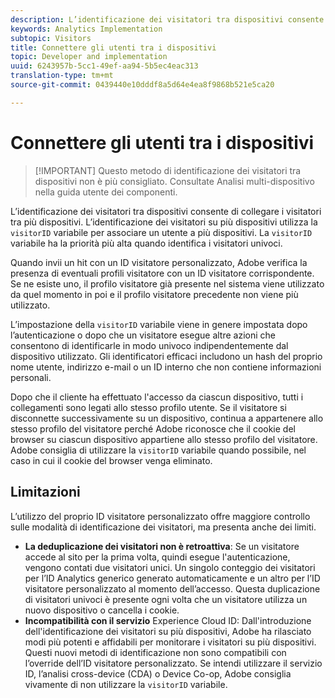 ```yaml
---
description: L’identificazione dei visitatori tra dispositivi consente di collegare i visitatori tra più dispositivi. L’identificazione dei visitatori su più dispositivi utilizza la variabile ID visitatore, s.visitorID, per associare un utente a più dispositivi.
keywords: Analytics Implementation
subtopic: Visitors
title: Connettere gli utenti tra i dispositivi
topic: Developer and implementation
uuid: 6243957b-5cc1-49ef-aa94-5b5ec4eac313
translation-type: tm+mt
source-git-commit: 0439440e10dddf8a5d64e4ea8f9868b521e5ca20

---
```



# Connettere gli utenti tra i dispositivi

> [!IMPORTANT] Questo metodo di identificazione dei visitatori tra dispositivi non è più consigliato. Consultate Analisi [](/help/components/cda/cda-home.md) multi-dispositivo nella guida utente dei componenti.

L’identificazione dei visitatori tra dispositivi consente di collegare i visitatori tra più dispositivi. L’identificazione dei visitatori su più dispositivi utilizza la `visitorID` variabile per associare un utente a più dispositivi. La `visitorID` variabile ha la priorità più alta quando identifica i visitatori univoci.

Quando invii un hit con un ID visitatore personalizzato, Adobe verifica la presenza di eventuali profili visitatore con un ID visitatore corrispondente. Se ne esiste uno, il profilo visitatore già presente nel sistema viene utilizzato da quel momento in poi e il profilo visitatore precedente non viene più utilizzato.

L’impostazione della `visitorID` variabile viene in genere impostata dopo l’autenticazione o dopo che un visitatore esegue altre azioni che consentono di identificarle in modo univoco indipendentemente dal dispositivo utilizzato. Gli identificatori efficaci includono un hash del proprio nome utente, indirizzo e-mail o un ID interno che non contiene informazioni personali.

Dopo che il cliente ha effettuato l&#39;accesso da ciascun dispositivo, tutti i collegamenti sono legati allo stesso profilo utente. Se il visitatore si disconnette successivamente su un dispositivo, continua a appartenere allo stesso profilo del visitatore perché Adobe riconosce che il cookie del browser su ciascun dispositivo appartiene allo stesso profilo del visitatore. Adobe consiglia di utilizzare la `visitorID` variabile quando possibile, nel caso in cui il cookie del browser venga eliminato.

## Limitazioni

L’utilizzo del proprio ID visitatore personalizzato offre maggiore controllo sulle modalità di identificazione dei visitatori, ma presenta anche dei limiti.

* **La deduplicazione dei visitatori non è retroattiva**: Se un visitatore accede al sito per la prima volta, quindi esegue l&#39;autenticazione, vengono contati due visitatori unici. Un singolo conteggio dei visitatori per l’ID Analytics generico generato automaticamente e un altro per l’ID visitatore personalizzato al momento dell’accesso. Questa duplicazione di visitatori univoci è presente ogni volta che un visitatore utilizza un nuovo dispositivo o cancella i cookie.
* **Incompatibilità con il servizio** Experience Cloud ID: Dall&#39;introduzione dell&#39;identificazione dei visitatori su più dispositivi, Adobe ha rilasciato modi più potenti e affidabili per monitorare i visitatori su più dispositivi. Questi nuovi metodi di identificazione non sono compatibili con l’override dell’ID visitatore personalizzato. Se intendi utilizzare il servizio ID, l’analisi cross-device (CDA) o Device Co-op, Adobe consiglia vivamente di non utilizzare la `visitorID` variabile.

